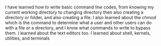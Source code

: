 I have learned how to write basic command line codes, from knowing my current working directory to changing directory then also creating a directory or folder, and also creating a file.
I also learned about the chmod which is the command to determine what a user and other users can do with a file or a directory, and I know what commands to write to bypass them. I learned about the text editors too. I learned about shell, kernels, utilities, and terminals

